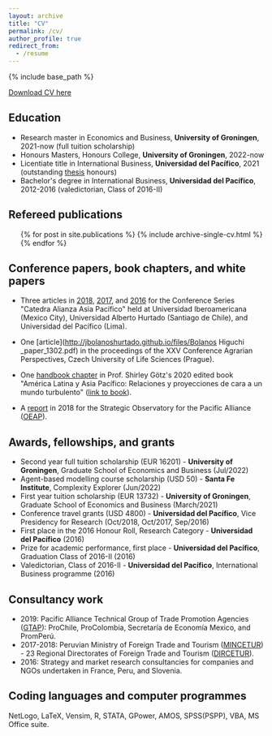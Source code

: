 ```yaml
---
layout: archive
title: "CV"
permalink: /cv/
author_profile: true
redirect_from:
  - /resume
---
```


{% include base_path %}

[Download CV here](http://jbolanoshurtado.github.io/files/CV_JP_Bolaños.pdf)

## Education
* Research master in Economics and Business, **University of Groningen**, 2021-now (full tuition scholarship)
* Honours Masters, Honours College, **University of Groningen**, 2022-now
* Licentiate title in International Business, **Universidad del Pacífico**, 2021 (outstanding [thesis](https://hdl.handle.net/11354/3109
) honours)
* Bachelor's degree in International Business, **Universidad del Pacífico**, 2012-2016 (valedictorian, Class of 2016-II)

## Refereed publications
  <ul>{% for post in site.publications %}
    {% include archive-single-cv.html %}
  {% endfor %}</ul>
  
## Conference papers, book chapters, and white papers
* Three articles in [2018](http://jbolanoshurtado.github.io/files/Malca_Bolanos_(2018)_Export_capacities_and_export_intensity.pdf), [2017](http://jbolanoshurtado.github.io/files/Malca_Bolanos_(2017)_Export_market_orientation.pdf), and [2016](http://jbolanoshurtado.github.io/files/Padilla_Bolanos_(2016)_Resources_capabilities_and_experience_on_export_performance.pdf) for the Conference Series "Catedra Alianza Asia Pacífico" held at Universidad Iberoamericana (Mexico City), Universidad Alberto Hurtado (Santiago de Chile), and Universidad del Pacífico (Lima).
  
* One [article](http://jbolanoshurtado.github.io/files/Bolanos Higuchi _paper_1302.pdf) in the proceedings of the XXV Conference Agrarian Perspectives, Czech University of Life Sciences (Prague).

* One [handbook chapter](http://jbolanoshurtado.github.io/files/Malca_Bolanos_(2019)_Export_Market_Orientation.pdf) in Prof. Shirley Götz's 2020 edited book "América Latina y Asia Pacífico: Relaciones y proyecciones de cara a un mundo turbulento" ([link to book](https://ediciones.uahurtado.cl/producto/america-latina-y-asia-pacifico/)).

* A [report](https://www.observatorioalianzadelpacifico.net/_files/ugd/438ac2_e83db098dea542488773a1edcde56e19.pdf) in 2018 for the Strategic Observatory for the Pacific Alliance ([OEAP](https://www.observatorioalianzadelpacifico.net/)).

## Awards, fellowships, and grants
* Second year full tuition scholarship (EUR 16201) - **University of Groningen**, Graduate School of Economics and Business (Jul/2022)
* Agent-based modelling course scholarship (USD 50) - **Santa Fe Institute**, Complexity Explorer (Jun/2022)
* First year tuition scholarship (EUR 13732) - **University of Groningen**, Graduate School of Economics and Business (March/2021)
* Conference travel grants (USD 4800) - **Universidad del Pacífico**, Vice Presidency for Research (Oct/2018, Oct/2017, Sep/2016)
* First place in the 2016 Honour Roll, Research Category - **Universidad del Pacífico** (2016)
* Prize for academic performance, first place - **Universidad del Pacífico**, Graduation Class of 2016-II (2016)
* Valedictorian, Class of 2016-II - **Universidad del Pacífico**, International Business programme (2016)

## Consultancy work
* 2019: Pacific Alliance Technical Group of Trade Promotion Agencies ([GTAP]("https://alianzapacifico.net/en/technical-group-promotion-agencies/")): ProChile, ProColombia, Secretaría de Economía Mexico, and PromPerú. 
* 2017-2018: Peruvian Ministry of Foreign Trade and Tourism ([MINCETUR]("https://www.gob.pe/mincetur")) - 23 Regional Directorates of Foreign Trade and Tourism ([DIRCETUR]("https://www.gob.pe/8361-direcciones-regionales-de-comercio-exterior-y-turismo-dircetur")).
* 2016: Strategy and market research consultancies for companies and NGOs undertaken in France, Peru, and Slovenia.  

## Coding languages and computer programmes
NetLogo, LaTeX, Vensim, R, STATA, GPower, AMOS, SPSS(PSPP), VBA, MS Office suite.
